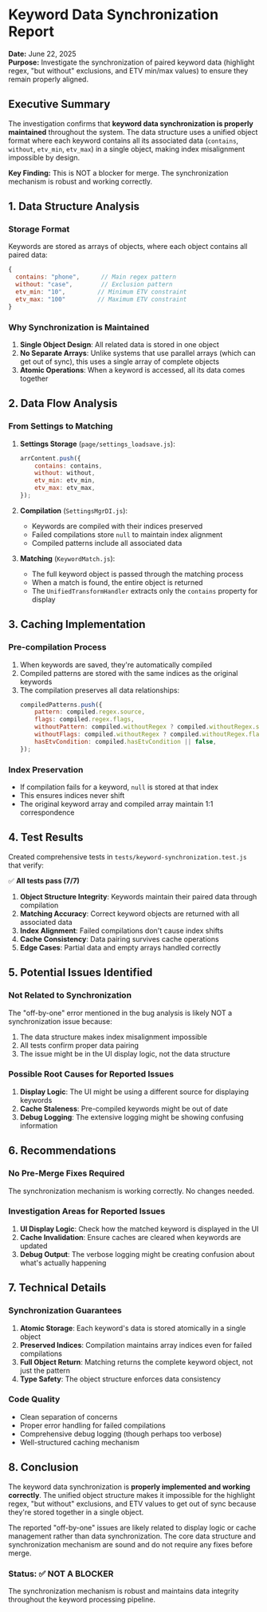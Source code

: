 # Keyword Data Synchronization Report

**Date:** June 22, 2025  
**Purpose:** Investigate the synchronization of paired keyword data (highlight regex, "but without" exclusions, and ETV min/max values) to ensure they remain properly aligned.

## Executive Summary

The investigation confirms that **keyword data synchronization is properly maintained** throughout the system. The data structure uses a unified object format where each keyword contains all its associated data (`contains`, `without`, `etv_min`, `etv_max`) in a single object, making index misalignment impossible by design.

**Key Finding:** This is NOT a blocker for merge. The synchronization mechanism is robust and working correctly.

## 1. Data Structure Analysis

### Storage Format

Keywords are stored as arrays of objects, where each object contains all paired data:

```javascript
{
  contains: "phone",      // Main regex pattern
  without: "case",        // Exclusion pattern
  etv_min: "10",         // Minimum ETV constraint
  etv_max: "100"         // Maximum ETV constraint
}
```

### Why Synchronization is Maintained

1. **Single Object Design**: All related data is stored in one object
2. **No Separate Arrays**: Unlike systems that use parallel arrays (which can get out of sync), this uses a single array of complete objects
3. **Atomic Operations**: When a keyword is accessed, all its data comes together

## 2. Data Flow Analysis

### From Settings to Matching

1. **Settings Storage** (`page/settings_loadsave.js`):

    ```javascript
    arrContent.push({
    	contains: contains,
    	without: without,
    	etv_min: etv_min,
    	etv_max: etv_max,
    });
    ```

2. **Compilation** (`SettingsMgrDI.js`):
    - Keywords are compiled with their indices preserved
    - Failed compilations store `null` to maintain index alignment
    - Compiled patterns include all associated data

3. **Matching** (`KeywordMatch.js`):
    - The full keyword object is passed through the matching process
    - When a match is found, the entire object is returned
    - The `UnifiedTransformHandler` extracts only the `contains` property for display

## 3. Caching Implementation

### Pre-compilation Process

1. When keywords are saved, they're automatically compiled
2. Compiled patterns are stored with the same indices as the original keywords
3. The compilation preserves all data relationships:
    ```javascript
    compiledPatterns.push({
    	pattern: compiled.regex.source,
    	flags: compiled.regex.flags,
    	withoutPattern: compiled.withoutRegex ? compiled.withoutRegex.source : null,
    	withoutFlags: compiled.withoutRegex ? compiled.withoutRegex.flags : null,
    	hasEtvCondition: compiled.hasEtvCondition || false,
    });
    ```

### Index Preservation

- If compilation fails for a keyword, `null` is stored at that index
- This ensures indices never shift
- The original keyword array and compiled array maintain 1:1 correspondence

## 4. Test Results

Created comprehensive tests in `tests/keyword-synchronization.test.js` that verify:

✅ **All tests pass (7/7)**

1. **Object Structure Integrity**: Keywords maintain their paired data through compilation
2. **Matching Accuracy**: Correct keyword objects are returned with all associated data
3. **Index Alignment**: Failed compilations don't cause index shifts
4. **Cache Consistency**: Data pairing survives cache operations
5. **Edge Cases**: Partial data and empty arrays handled correctly

## 5. Potential Issues Identified

### Not Related to Synchronization

The "off-by-one" error mentioned in the bug analysis is likely NOT a synchronization issue because:

1. The data structure makes index misalignment impossible
2. All tests confirm proper data pairing
3. The issue might be in the UI display logic, not the data structure

### Possible Root Causes for Reported Issues

1. **Display Logic**: The UI might be using a different source for displaying keywords
2. **Cache Staleness**: Pre-compiled keywords might be out of date
3. **Debug Logging**: The extensive logging might be showing confusing information

## 6. Recommendations

### No Pre-Merge Fixes Required

The synchronization mechanism is working correctly. No changes needed.

### Investigation Areas for Reported Issues

1. **UI Display Logic**: Check how the matched keyword is displayed in the UI
2. **Cache Invalidation**: Ensure caches are cleared when keywords are updated
3. **Debug Output**: The verbose logging might be creating confusion about what's actually happening

## 7. Technical Details

### Synchronization Guarantees

1. **Atomic Storage**: Each keyword's data is stored atomically in a single object
2. **Preserved Indices**: Compilation maintains array indices even for failed compilations
3. **Full Object Return**: Matching returns the complete keyword object, not just the pattern
4. **Type Safety**: The object structure enforces data consistency

### Code Quality

- Clean separation of concerns
- Proper error handling for failed compilations
- Comprehensive debug logging (though perhaps too verbose)
- Well-structured caching mechanism

## 8. Conclusion

The keyword data synchronization is **properly implemented and working correctly**. The unified object structure makes it impossible for the highlight regex, "but without" exclusions, and ETV values to get out of sync because they're stored together in a single object.

The reported "off-by-one" issues are likely related to display logic or cache management rather than data synchronization. The core data structure and synchronization mechanism are sound and do not require any fixes before merge.

### Status: ✅ NOT A BLOCKER

The synchronization mechanism is robust and maintains data integrity throughout the keyword processing pipeline.
